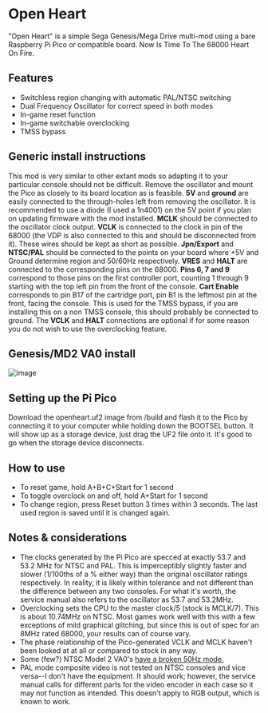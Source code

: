 # Open Heart
"Open Heart" is a simple Sega Genesis/Mega Drive multi-mod using a bare Raspberry Pi Pico or compatible board. Now Is Time To The 68000 Heart On Fire.

## Features
- Switchless region changing with automatic PAL/NTSC switching
- Dual Frequency Oscillator for correct speed in both modes
- In-game reset function
- In-game switchable overclocking
- TMSS bypass

## Generic install instructions

This mod is very similar to other extant mods so adapting it to your particular console should not be difficult. Remove the oscillator and mount the Pico as closely to its board location as is feasible. **5V** and **ground** are easily connected to the through-holes left from removing the oscillator. It is recommended to use a diode (I used a 1n4001) on the 5V point if you plan on updating firmware with the mod installed. **MCLK** should be connected to the oscillator clock output. **VCLK** is connected to the clock in pin of the 68000 (the VDP is also connected to this and should be disconnected from it). These wires should be kept as short as possible. **Jpn/Export** and **NTSC/PAL** should be connected to the points on your board where +5V and Ground determine region and 50/60Hz respectively. **VRES** and **HALT** are connected to the corresponding pins on the 68000. **Pins 6, 7 and 9** correspond to those pins on the first controller port, counting 1 through 9 starting with the top left pin from the front of the console. **Cart Enable** corresponds to pin B17 of the cartridge port, pin B1 is the leftmost pin at the front, facing the console. This is used for the TMSS bypass, if you are installing this on a non TMSS console, this should probably be connected to ground. The **VCLK** and **HALT** connections are optional if for some reason you do not wish to use the overclocking feature.

## Genesis/MD2 VA0 install
![image](https://github.com/user-attachments/assets/e98d79b8-494d-4cbd-8726-a24f79ac75f8)

## Setting up the Pi Pico
Download the openheart.uf2 image from /build and flash it to the Pico by connecting it to your computer while holding down the BOOTSEL button. It will show up as a storage device, just drag the UF2 file onto it. It's good to go when the storage device disconnects.

## How to use
- To reset game, hold A+B+C+Start for 1 second
- To toggle overclock on and off, hold A+Start for 1 second
- To change region, press Reset button 3 times within 3 seconds. The last used region is saved until it is changed again.

## Notes & considerations
- The clocks generated by the Pi Pico are specced at exactly 53.7 and 53.2 MHz for NTSC and PAL. This is imperceptibly slightly faster and slower (1/100ths of a % either way) than the original oscillator ratings respectively. In reality, it is likely within tolerance and not different than the difference between any two consoles. For what it's worth, the service manual also refers to the oscillator as 53.7 and 53.2MHz.
- Overclocking sets the CPU to the master clock/5 (stock is MCLK/7). This is about 10.74MHz on NTSC. Most games work well with this with a few exceptions of mild graphical glitching, but since this is out of spec for an 8MHz rated 68000, your results can of course vary.
- The phase relationship of the Pico-generated VCLK and MCLK haven't been looked at at all or compared to stock in any way.
- Some (few?) NTSC Model 2 VA0's [have a broken 50Hz mode.](https://consolemods.org/wiki/Genesis:Motherboard_Differences#VA0_(1993,_All_Regions) "have a broken 50Hz mode.")
- PAL mode composite video is not tested on NTSC consoles and vice versa--I don't have the equipment. It should work; however, the service manual calls for different parts for the video encoder in each case so it may not function as intended. This doesn't apply to RGB output, which is known to work.
